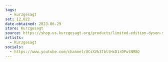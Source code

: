 ```yaml
---
tags:
  - kurzgesagt
set: 12,022
date-obtained: 2023-06-29
store: Kurzgesagt
source: https://shop-us.kurzgesagt.org/products/limited-edition-dyson-sphere-pin
artists:
  - Kurzgesagt
socials:
  - https://www.youtube.com/channel/UCsXVk37bltHxD1rDPwtNM8Q
---
```

